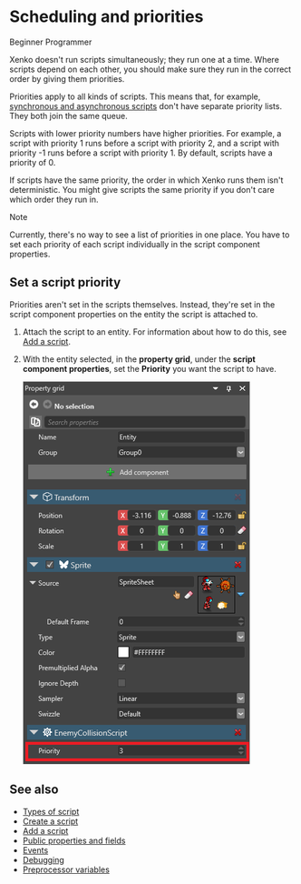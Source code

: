 # Scheduling and priorities

<span class="label label-doc-level">Beginner</span>
<span class="label label-doc-audience">Programmer</span>

Xenko doesn't run scripts simultaneously; they run one at a time. Where scripts depend on each other, you should make sure they run in the correct order by giving them priorities.

Priorities apply to all kinds of scripts. This means that, for example, [synchronous and asynchronous scripts](types-of-script.md) don't have separate priority lists. They both join the same queue.

Scripts with lower priority numbers have higher priorities. For example, a script with priority 1 runs before a script with priority 2, and a script with priority -1 runs before a script with priority 1. By default, scripts have a priority of 0.

If scripts have the same priority, the order in which Xenko runs them isn't deterministic. You might give scripts the same priority if you don't care which order they run in.

> [!Note]
> Currently, there's no way to see a list of priorities in one place. You have to set each priority of each script individually in the script component properties.

## Set a script priority

Priorities aren't set in the scripts themselves. Instead, they're set in the script component properties on the entity the script is attached to.

1. Attach the script to an entity. For information about how to do this, see [Add a script](add-a-script.md).

2. With the entity selected, in the **property grid**, under the **script component properties**, set the **Priority** you want the script to have.

    ![Set script priority](media/set-script-priority.png)

## See also

* [Types of script](types-of-script.md)
* [Create a script](create-a-script.md)
* [Add a script](add-a-script.md)
* [Public properties and fields](public-properties-and-fields.md)
* [Events](events.md)
* [Debugging](debugging.md)
* [Preprocessor variables](preprocessor-variables.md)